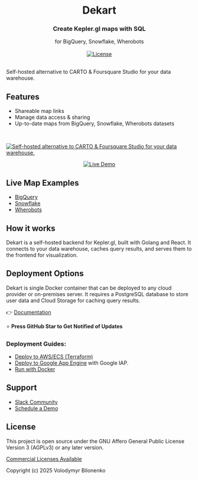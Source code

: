<div align="center">
  <h1 align="center">Dekart</h1>
  <h3>Create Kepler.gl maps with SQL</h3>
  <div>for BigQuery, Snowflake, Wherobots</div>
</div>

<br/>

<div align="center">
  <a href="https://dekart.xyz/self-hosted/?ref=github-license"><img alt="License" src="https://img.shields.io/badge/license-AGPLv3-purple"></a>
</div>

<br/>

Self-hosted alternative to CARTO & Foursquare Studio for your data warehouse.

## Features

* Shareable map links
* Manage data access & sharing
* Up-to-date maps from BigQuery, Snowflake, Wherobots datasets

<br/>
<p><a href="https://dekart.xyz/?ref=github-pic"><img alt="Self-hosted alternative to CARTO & Foursquare Studio for your data warehouse." src="https://dekart.xyz/main-page-screencast-4.gif"></a></p>
<div align="center">
  <a href="https://dekart.xyz/?ref=github-try-live-demo"><img alt="Live Demo" src="https://img.shields.io/badge/Live%20Demo-blue?style=for-the-badge"></a>
</div>

## Live Map Examples

* [BigQuery](https://dekart.xyz/docs/about/overture-maps-examples/)
* [Snowflake](https://dekart.xyz/docs/about/snowflake-kepler-gl-examples/)
* [Wherobots](https://dekart.xyz/docs/usage/wherobots-sql-tutorial/)


## How it works

Dekart is a self-hosted backend for Kepler.gl, built with Golang and React. It connects to your data warehouse, caches query results, and serves them to the frontend for visualization.

## Deployment Options

Dekart is single Docker container that can be deployed to any cloud provider or on-premises server. It requires a PostgreSQL database to store user data and Cloud Storage for caching query results.

👉 [Documentation](https://dekart.xyz/docs/configuration/environment-variables/)

⭐️ **Press GitHub Star to Get Notified of Updates**



### Deployment Guides:

- [Deploy to AWS/ECS (Terraform)](https://dekart.xyz/docs/self-hosting/aws-ecs-terraform/?ref=github)
- [Deploy to Google App Engine](https://dekart.xyz/docs/self-hosting/app-engine/?ref=github) with Google IAP.
- [Run with Docker](https://dekart.xyz/docs/self-hosting/docker/?ref=github)

## Support

* [Slack Community](https://slack.dekart.xyz)
* [Schedule a Demo](https://calendly.com/dekartxyz/demo?ref=github)

## License

This project is open source under the GNU Affero General Public License Version 3 (AGPLv3) or any later version.

[Commercial Licenses Available](https://dekart.xyz/self-hosted/)

Copyright (c) 2025 Volodymyr Bilonenko
